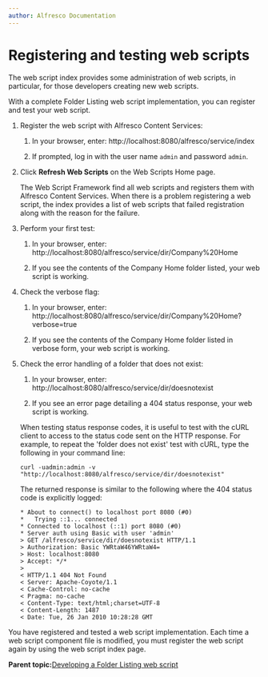 ```yaml
---
author: Alfresco Documentation
---
```


# Registering and testing web scripts

The web script index provides some administration of web scripts, in particular, for those developers creating new web scripts.

With a complete Folder Listing web script implementation, you can register and test your web script.

1.  Register the web script with Alfresco Content Services:

    1.  In your browser, enter: http://localhost:8080/alfresco/service/index

    2.  If prompted, log in with the user name `admin` and password `admin`.

2.  Click **Refresh Web Scripts** on the Web Scripts Home page.

    The Web Script Framework find all web scripts and registers them with Alfresco Content Services. When there is a problem registering a web script, the index provides a list of web scripts that failed registration along with the reason for the failure.

3.  Perform your first test:

    1.  In your browser, enter: http://localhost:8080/alfresco/service/dir/Company%20Home

    2.  If you see the contents of the Company Home folder listed, your web script is working.

4.  Check the verbose flag:

    1.  In your browser, enter: http://localhost:8080/alfresco/service/dir/Company%20Home?verbose=true

    2.  If you see the contents of the Company Home folder listed in verbose form, your web script is working.

5.  Check the error handling of a folder that does not exist:

    1.  In your browser, enter: http://localhost:8080/alfresco/service/dir/doesnotexist

    2.  If you see an error page detailing a 404 status response, your web script is working.

    When testing status response codes, it is useful to test with the cURL client to access to the status code sent on the HTTP response. For example, to repeat the 'folder does not exist' test with cURL, type the following in your command line:

    `curl -uadmin:admin -v "http://localhost:8080/alfresco/service/dir/doesnotexist"`

    The returned response is similar to the following where the 404 status code is explicitly logged:

    ```
    * About to connect() to localhost port 8080 (#0)
    *   Trying ::1... connected
    * Connected to localhost (::1) port 8080 (#0)
    * Server auth using Basic with user 'admin'
    > GET /alfresco/service/dir/doesnotexist HTTP/1.1
    > Authorization: Basic YWRtaW46YWRtaW4=
    > Host: localhost:8080
    > Accept: */*
    > 
    < HTTP/1.1 404 Not Found
    < Server: Apache-Coyote/1.1
    < Cache-Control: no-cache
    < Pragma: no-cache
    < Content-Type: text/html;charset=UTF-8
    < Content-Length: 1487
    < Date: Tue, 26 Jan 2010 10:28:28 GMT
    ```


You have registered and tested a web script implementation. Each time a web script component file is modified, you must register the web script again by using the web script index page.

**Parent topic:**[Developing a Folder Listing web script](../concepts/ws-folderListing-intro.md)

